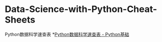 # Data-Science-with-Python-Cheat-Sheets
Python数据科学速查表
*[Python数据科学速查表 - Python基础](https://github.com/yaozhu008/Data-Science-with-Python-Cheat-Sheets/blob/master/Python%E6%95%B0%E6%8D%AE%E7%A7%91%E5%AD%A6%E9%80%9F%E6%9F%A5%E8%A1%A8_Python%E5%9F%BA%E7%A1%80.pdf)



